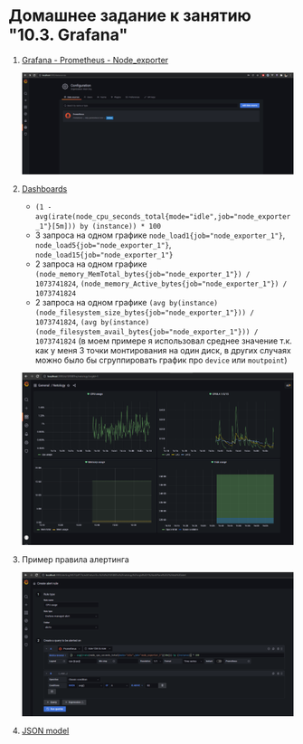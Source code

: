 # Домашнее задание к занятию "10.3. Grafana"

1. [Grafana - Prometheus - Node_exporter](files)
   
   ![grafana_data](img/grafana_datasources.png)

2. [Dashboards](files/netology_dashboard.json)
   
   - `(1 - avg(irate(node_cpu_seconds_total{mode="idle",job="node_exporter_1"}[5m])) by (instance)) * 100`
   - 3 запроса на одном графике `node_load1{job="node_exporter_1"}`, `node_load5{job="node_exporter_1"}`, `node_load15{job="node_exporter_1"}`
   - 2 запроса на одном графике `(node_memory_MemTotal_bytes{job="node_exporter_1"}) / 1073741824`, `(node_memory_Active_bytes{job="node_exporter_1"}) / 1073741824`
   - 2 запроса на одном графике `(avg by(instance)(node_filesystem_size_bytes{job="node_exporter_1"})) / 1073741824`, `(avg by(instance)(node_filesystem_avail_bytes{job="node_exporter_1"})) / 1073741824` (в моем примере я использовал среднее значение т.к. как у меня 3 точки монтирования на один диск, в других случаях можно было бы сгруппировать график про `device` или `moutpoint`)


    ![grafana_dashboard](img/grafana_dashboard.png)

3. Пример правила алертинга
   
   ![grafana_alert](img/grafana_alert_rule.png)

4. [JSON model](files/netology_dashboard.json)